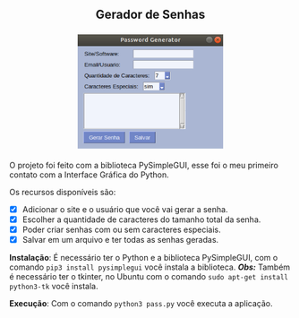 <h2 align="center">
  Gerador de Senhas
</h2>

<h3 align="center">
    <img alt="Main" width="260" title="#logo" src="./img/PrintPass.png">
    <br>
</h3>

O projeto foi feito com a biblioteca PySimpleGUI, esse foi o meu primeiro contato com a Interface Gráfica do Python. 

Os recursos disponíveis são: 
- [x] Adicionar o site e o usuário que você vai gerar a senha.
- [x] Escolher a quantidade de caracteres do tamanho total da senha.
- [x] Poder criar senhas com ou sem caracteres especiais.
- [x] Salvar em um arquivo e ter todas as senhas geradas.

**Instalação**: É necessário ter o Python e a biblioteca PySimpleGUI, com o comando ``` pip3 install pysimplegui ``` você instala a biblioteca. ***Obs:*** Também é necessário ter o tkinter, no Ubuntu com o comando ```sudo apt-get install python3-tk```  você instala.


**Execução**: Com o comando ``` python3 pass.py ``` você executa a aplicação.
